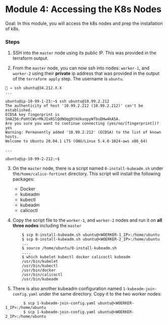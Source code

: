 # Module 4: Accessing the K8s Nodes

Goal: In this module, you will access the k8s nodes and prep the installation of k8s.

### Steps

1. SSH into the `master` node using its public IP. This was provided in the terraform output.

2. From the `master` node, you can now ssh into nodes:  `worker-1`, and `worker-2` using their **private** ip address that was provided in the output of the `terraform apply` step. The username is `ubuntu`.

```
🐯 → ssh ubuntu@34.212.X.X
...

ubuntu@ip-10-99-1-23:~$ ssh ubuntu@10.99.2.212
The authenticity of host '10.99.2.212 (10.99.2.212)' can't be established.
ECDSA key fingerprint is SHA256:PoHtCWs+MkJIxRSlQdNOqg9tkUkvopyWfbuDHw4kA5A.
Are you sure you want to continue connecting (yes/no/[fingerprint])? yes
Warning: Permanently added '10.99.2.212' (ECDSA) to the list of known hosts.
Welcome to Ubuntu 20.04.1 LTS (GNU/Linux 5.4.0-1024-aws x86_64)

...

ubuntu@ip-10-99-2-212:~$ 

```

3. On the `master` node, there is a script named `0-install-kubeadm.sh` under the`/home/calico-fortinet` directory. This script will install the following packages: 
    - Docker
    - kubeadm
    - kubectl
    - kubeadm
    - calicoctl


4. Copy the script file to the  `worker-1`, and `worker-2` nodes and run it on **all three nodes** including the `master`

    ```
        $ scp 0-install-kubeadm.sh ubuntu@<WOERKER-1_IP>:/home/ubuntu
        $ scp 0-install-kubeadm.sh ubuntu@<WOERKER-2_IP>:/home/ubuntu
        ...
        $ source /home/ubuntu/0-install-kubeadm.sh
        ....
        $ which kubelet kubectl docker calicoctl kubeadm
        /usr/bin/kubelet
        /usr/bin/kubectl
        /usr/bin/docker
        /usr/bin/calicoctl
        /usr/bin/kubeadm
    ```

5. There is also another kubeadm configuration named `1-kubeadm-join-config.yaml` under the same directory. Copy it to the two worker nodes:

```
        $ scp 1-kubeadm-join-config.yaml ubuntu@<WOERKER-1_IP>:/home/ubuntu
        $ scp 1-kubeadm-join-config.yaml ubuntu@<WOERKER-2_IP>:/home/ubuntu
```





